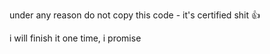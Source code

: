 under any reason do not copy this code - it's certified shit 👍

i will finish it one time, i promise
